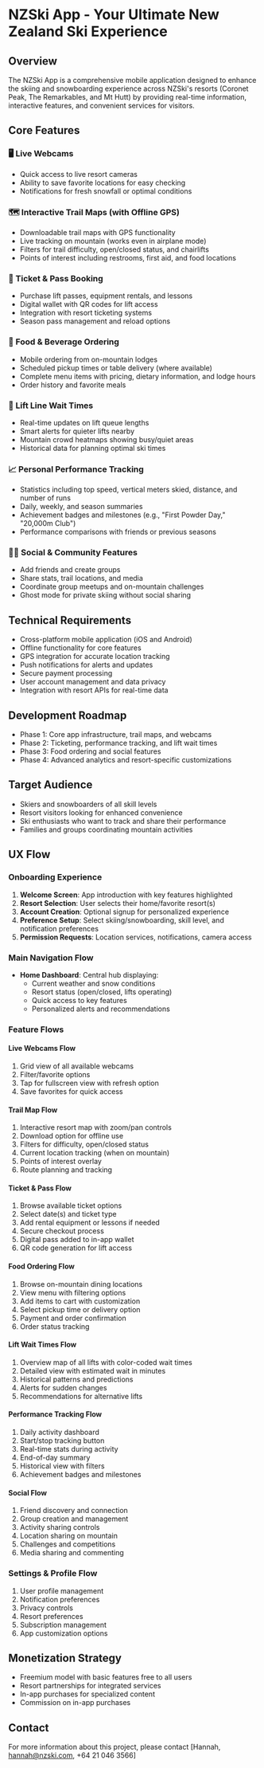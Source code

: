 # NZSki App - Your Ultimate New Zealand Ski Experience

## Overview
The NZSki App is a comprehensive mobile application designed to enhance the skiing and snowboarding experience across NZSki's resorts (Coronet Peak, The Remarkables, and Mt Hutt) by providing real-time information, interactive features, and convenient services for visitors.

## Core Features

### 🖥️ Live Webcams
- Quick access to live resort cameras
- Ability to save favorite locations for easy checking
- Notifications for fresh snowfall or optimal conditions

### 🗺️ Interactive Trail Maps (with Offline GPS)
- Downloadable trail maps with GPS functionality
- Live tracking on mountain (works even in airplane mode)
- Filters for trail difficulty, open/closed status, and chairlifts
- Points of interest including restrooms, first aid, and food locations

### 🎫 Ticket & Pass Booking
- Purchase lift passes, equipment rentals, and lessons
- Digital wallet with QR codes for lift access
- Integration with resort ticketing systems
- Season pass management and reload options

### 🍔 Food & Beverage Ordering
- Mobile ordering from on-mountain lodges
- Scheduled pickup times or table delivery (where available)
- Complete menu items with pricing, dietary information, and lodge hours
- Order history and favorite meals

### 🚠 Lift Line Wait Times
- Real-time updates on lift queue lengths
- Smart alerts for quieter lifts nearby
- Mountain crowd heatmaps showing busy/quiet areas
- Historical data for planning optimal ski times

### 📈 Personal Performance Tracking
- Statistics including top speed, vertical meters skied, distance, and number of runs
- Daily, weekly, and season summaries
- Achievement badges and milestones (e.g., "First Powder Day," "20,000m Club")
- Performance comparisons with friends or previous seasons

### 👯‍♀️ Social & Community Features
- Add friends and create groups
- Share stats, trail locations, and media
- Coordinate group meetups and on-mountain challenges
- Ghost mode for private skiing without social sharing

## Technical Requirements
- Cross-platform mobile application (iOS and Android)
- Offline functionality for core features
- GPS integration for accurate location tracking
- Push notifications for alerts and updates
- Secure payment processing
- User account management and data privacy
- Integration with resort APIs for real-time data

## Development Roadmap
- Phase 1: Core app infrastructure, trail maps, and webcams
- Phase 2: Ticketing, performance tracking, and lift wait times
- Phase 3: Food ordering and social features
- Phase 4: Advanced analytics and resort-specific customizations

## Target Audience
- Skiers and snowboarders of all skill levels
- Resort visitors looking for enhanced convenience
- Ski enthusiasts who want to track and share their performance
- Families and groups coordinating mountain activities

## UX Flow

### Onboarding Experience
1. **Welcome Screen**: App introduction with key features highlighted
2. **Resort Selection**: User selects their home/favorite resort(s)
3. **Account Creation**: Optional signup for personalized experience
4. **Preference Setup**: Select skiing/snowboarding, skill level, and notification preferences
5. **Permission Requests**: Location services, notifications, camera access

### Main Navigation Flow
- **Home Dashboard**: Central hub displaying:
  - Current weather and snow conditions
  - Resort status (open/closed, lifts operating)
  - Quick access to key features
  - Personalized alerts and recommendations

### Feature Flows

#### Live Webcams Flow
1. Grid view of all available webcams
2. Filter/favorite options
3. Tap for fullscreen view with refresh option
4. Save favorites for quick access

#### Trail Map Flow
1. Interactive resort map with zoom/pan controls
2. Download option for offline use
3. Filters for difficulty, open/closed status
4. Current location tracking (when on mountain)
5. Points of interest overlay
6. Route planning and tracking

#### Ticket & Pass Flow
1. Browse available ticket options
2. Select date(s) and ticket type
3. Add rental equipment or lessons if needed
4. Secure checkout process
5. Digital pass added to in-app wallet
6. QR code generation for lift access

#### Food Ordering Flow
1. Browse on-mountain dining locations
2. View menu with filtering options
3. Add items to cart with customization
4. Select pickup time or delivery option
5. Payment and order confirmation
6. Order status tracking

#### Lift Wait Times Flow
1. Overview map of all lifts with color-coded wait times
2. Detailed view with estimated wait in minutes
3. Historical patterns and predictions
4. Alerts for sudden changes
5. Recommendations for alternative lifts

#### Performance Tracking Flow
1. Daily activity dashboard
2. Start/stop tracking button
3. Real-time stats during activity
4. End-of-day summary
5. Historical view with filters
6. Achievement badges and milestones

#### Social Flow
1. Friend discovery and connection
2. Group creation and management
3. Activity sharing controls
4. Location sharing on mountain
5. Challenges and competitions
6. Media sharing and commenting

### Settings & Profile Flow
1. User profile management
2. Notification preferences
3. Privacy controls
4. Resort preferences
5. Subscription management
6. App customization options

## Monetization Strategy
- Freemium model with basic features free to all users
- Resort partnerships for integrated services
- In-app purchases for specialized content
- Commission on in-app purchases

## Contact
For more information about this project, please contact [Hannah, hannah@nzski.com, +64 21 046 3566]
